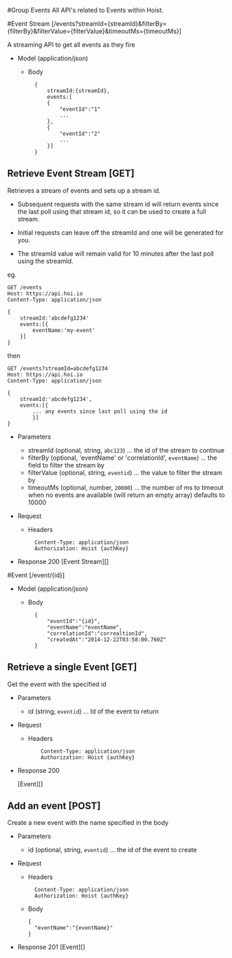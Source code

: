 #Group Events
All API's related to Events within Hoist.

#Event Stream [/events?streamId={streamId}&filterBy={filterBy}&filterValue={filterValue}&timeoutMs={timeoutMs}]

A streaming API to get all events as they fire


+ Model (application/json)

    + Body

            {
                streamId:{streamId},
                events:[
                {
                    "eventId":"1"
                    ...
                },
                {
                    "eventId":"2"
                    ...
                }]
            }


## Retrieve Event Stream [GET]

Retrieves a stream of events and sets up a stream id.
* Subsequent requests with the same stream id will return events since the last poll using that stream id, so it can be used to create a full stream.

* Initial requests can leave off the streamId and one will be generated for you.

* The streamId value will remain valid for 10 minutes after the last poll using the streamId.

eg.

```http
GET /events
Host: https://api.hoi.io
Content-Type: application/json

{
    streamId:'abcdefg1234'
    events:[{
        eventName:'my-event'
    }]
}
```
then
```http
GET /events?streamId=abcdefg1234
Host: https://api.hoi.io
Content-Type: application/json

{
    streamId:'abcdefg1234',
    events:[{
        ... any events since last poll using the id
        }]
}
```

+ Parameters

    + streamId (optional, string, `abc123`) ... the id of the stream to continue
    + filterBy (optional, 'eventName' or 'correlationId', `eventName`) ... the field to filter the stream by
    + filterValue (optional, string, `eventid`) ... the value to filter the stream by
    + timeoutMs (optional, number, `20000`) ... the number of ms to timeout when no events are available (will return an empty array) defaults to 10000

+ Request
    + Headers

            Content-Type: application/json
            Authorization: Hoist {authKey}

+ Response 200
    [Event Stream][]

#Event [/event/{id}]

+ Model (application/json)

    + Body

            {
                "eventId":"{id}",
                "eventName":"eventName",
                "correlationId":"correaltionId",
                "createdAt":"2014-12-22T03:58:00.760Z"
            }

## Retrieve a single Event [GET]

Get the event with the specified id

+ Parameters

    + id (string, `eventid`) ... Id of the event to return

+ Request

    + Headers

              Content-Type: application/json
              Authorization: Hoist {authKey}

+ Response 200

    [Event][]


## Add an event [POST]

Create a new event with the name specified in the body

+ Parameters

    + id (optional, string, `eventid`) ... the id of the event to create

+ Request

    + Headers

            Content-Type: application/json
            Authorization: Hoist {authKey}

    + Body
      ```
      {
        "eventName":"{eventName}"
      }
      ```

+ Response 201
    [Event][]
